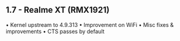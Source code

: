 ## 1.7 - Realme XT (RMX1921)
• Kernel upstream to 4.9.313
• Improvement on WiFi
• Misc fixes & improvements
• CTS passes by default
